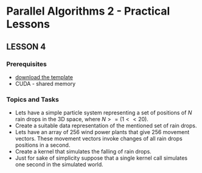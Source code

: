 # Parallel Algorithms 2 - Practical Lessons

## LESSON 4
### Prerequisites
* [download the template](https://vsb.sharepoint.com/sites/PAII/Class%20Materials/Templates/cuda11_2-VS2019.zip)
* CUDA - shared memory
### Topics and Tasks
* Lets have a simple particle system representing a set of positions of $N$ rain drops in the 3D space, where $N>=(1<<20)$.
* Create a suitable data representation of the mentioned set of rain drops.
* Lets have an array of 256 wind power plants that give 256 movement vectors. These movement vectors invoke changes of all rain drops positions in a second.
* Create a kernel that simulates the falling of rain drops.
* Just for sake of simplicity suppose that a single kernel call simulates one second in the simulated world. 